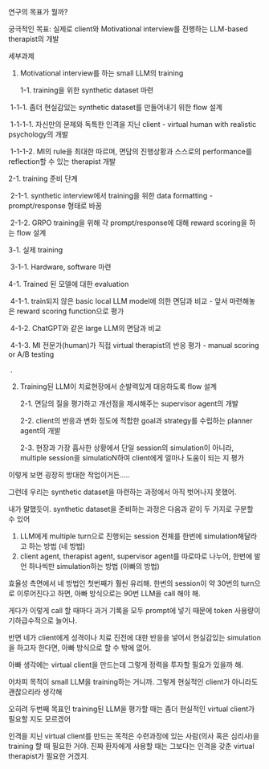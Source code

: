 연구의 목표가 뭘까?

궁극적인 목표: 실제로 client와 Motivational interview를 진행하는 LLM-based therapist의 개발

세부과제

1. Motivational interview를 하는 small LLM의 training

   1-1. training을 위한 synthetic dataset 마련

​      1-1-1. 좀더 현실감있는 synthetic dataset를 만들어내기 위한 flow 설계

​         1-1-1-1. 자신만의 문제와 독특한 인격을 지닌 client - virtual human with realistic psychology의 개발

​         1-1-1-2. MI의 rule을 최대한 따르며, 면담의 진행상황과 스스로의 performance를 reflection할 수 있는 therapist 개발

   2-1. training 준비 단계

​      2-1-1. synthetic interview에서 training을 위한 data formatting - prompt/response 형태로 바꿈

​      2-1-2. GRPO training을 위해 각 prompt/response에 대해 reward scoring을 하는 flow 설계

  3-1. 실제 training

​       3-1-1. Hardware, software 마련

  4-1. Trained 된 모델에 대한 evaluation

​       4-1-1. train되지 않은 basic local LLM model에 의한 면담과 비교 - 앞서 마련해놓은 reward scoring function으로 평가

​       4-1-2. ChatGPT와 같은 large LLM의 면담과 비교

​       4-1-3. MI 전문가(human)가 직접 virtual therapist의 반응 평가 - manual scoring or A/B testing

​       . 

2. Training된 LLM이 치료현장에서 순발력있게 대응하도록 flow 설계

   2-1. 면담의 질을 평가하고 개선점을 제시해주는 supervisor agent의 개발

   2-2. client의 반응과 변화 정도에 적합한 goal과 strategy를 수립하는 planner agent의 개발

   2-3. 현장과 가장 흡사한 상황에서 단일 session의 simulation이 아니라, multiple session을 simulatioN하여 client에게 얼마나 도움이 되는 지 평가

이렇게 보면 굉장히 방대한 작업이거든.....

그런데 우리는 synthetic dataset을 마련하는 과정에서 아직 벗어나지 못했어.

내가 말했듯이. synthetic dataset을 준비하는 과정은 다음과 같이 두 가지로 구분할 수 있어

1. LLM에게 multiple turn으로 진행되는 session 전체를 한번에 simulation해달라고 하는 방법 (네 방법)
2. client agent, therapist agent, supervisor agent를 따로따로 나누어, 한번에 발언 하나씩만 simulation하는 방법 (아빠의 방법)

효율성 측면에서 네 방법인 첫번째가 훨씬 유리해. 한번의 session이 약 30번의 turn으로 이루어진다고 하면, 아빠 방식으로는 90번 LLM을 call 해야 해.

게다가 이렇게 call 할 때마다 과거 기록을 모두 prompt에 넣기 때문에 token 사용량이 기하급수적으로 늘어나.

반면 네가 client에게 성격이나 치료 진전에 대한 반응을 넣어서 현실감있는 simulation을 하고자 한다면, 아빠 방식으로 할 수 밖에 없어.

아빠 생각에는 virtual client을 만드는데 그렇게 정력을 투자할 필요가 있을까 해.

어차피 목적이 small LLM을 training하는 거니까. 그렇게 현실적인 client가 아니라도 괜찮으리라 생각해

오히려 두번째 목표인 training된 LLM을 평가할 때는 좀더 현실적인 virtual client가 필요할 지도 모르겠어

인격을 지닌 virtual client를 만드는 목적은 수련과정에 있는 사람(의사 혹은 심리사)을 training 할 때 필요한 거야. 진짜 환자에게 사용할 때는 그보다는 인격을 갖춘 virtual therapist가 필요한 거겠지.